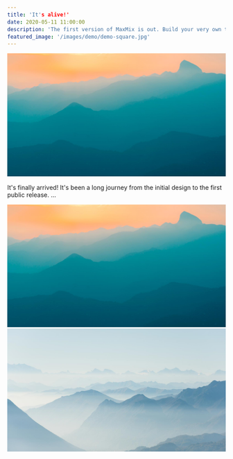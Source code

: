 ```yaml
---
title: 'It's alive!'
date: 2020-05-11 11:00:00
description: 'The first version of MaxMix is out. Build your very own today!'
featured_image: '/images/demo/demo-square.jpg'
---
```


<!-- Post page header image -->
![](/images/demo/demo-landscape.jpg)


It's finally arrived! 
It's been a long journey from the initial design to the first public release. 
...

<div class="gallery" data-columns="2">
	<img src="/images/demo/demo-landscape.jpg">
	<img src="/images/demo/demo-landscape-2.jpg">
</div>